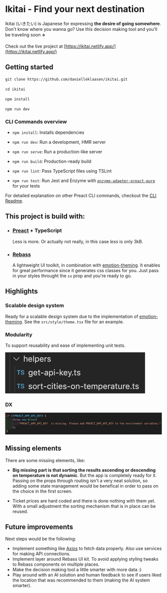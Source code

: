 # Ikitai - Find your next destination

Ikitai (いきたい) is Japanese for expressing **the desire of going somewhere**. Don't know where you wanna go? Use this decision making tool and you'll be traveling soon ✈️

Check out the live project at [https://ikitai.netlify.app/](https://ikitai.netlify.app/)

## Getting started

```
git clone https://github.com/danielleklaasen/ikitai.git

cd ikitai

npm install

npm run dev
```

### CLI Commands overview

-   `npm install`: Installs dependencies

-   `npm run dev`: Run a development, HMR server

-   `npm run serve`: Run a production-like server

-   `npm run build`: Production-ready build

-   `npm run lint`: Pass TypeScript files using TSLint

-   `npm run test`: Run Jest and Enzyme with
    [`enzyme-adapter-preact-pure`](https://github.com/preactjs/enzyme-adapter-preact-pure) for
    your tests

For detailed explanation on other Preact CLI commands, checkout the [CLI Readme](https://github.com/developit/preact-cli/blob/master/README.md).

## This project is build with:

-   ### [Preact](https://preactjs.com/) + TypeScript

    Less is more. Or actually not really, in this case _less_ is only 3kB.

-   ### [Rebass](https://rebassjs.org/)
    A lightweight UI toolkit, in combination with [emotion-theming](https://emotion.sh/docs/theming). It enables for great performance since it generates css classes for you. Just pass in your styles throught the `sx` prop and you're ready to go.

## Highlights

### Scalable design system

Ready for a scalable design system due to the implementation of [emotion-theming](https://emotion.sh/docs/theming). See the `src/style/theme.tsx` file for an example.

### Modularity

To support reusability and ease of implementing unit tests.

![DX example](readme/modularity.png)

### DX

![DX example](readme/dx.png)

## Missing elements

There are some missing elements, like:

-   **Big missing part is that sorting the results ascending or descending on temperature is not dynamic**. But the app is completely ready for it. Passing on the props through routing isn't a very neat solution, so adding some state management would be benefical in order to pass on the choice in the first screen.

-   Ticket prices are hard coded and there is done nothing with them yet. With a small adjustment the sorting mechanism that is in place can be reused.

## Future improvements

Next steps would be the following:

-   Implement something like [Axios](https://github.com/axios/axios) to fetch data properly. Also use services for making API connections.
-   Implement layer around Rebass UI kit. To avoid applying styling tweaks to Rebass components on multiple places.
-   Make the decision making tool a little smarter with more data :)
-   Play around with an AI solution and human feedback to see if users liked the location that was recommended to them (making the AI system smarter).

